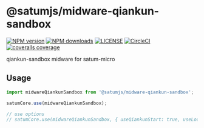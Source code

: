 # @satumjs/midware-qiankun-sandbox

[![NPM version](https://img.shields.io/npm/v/@satumjs/midware-qiankun-sandbox.svg)](https://www.npmjs.com/package/@satumjs/midware-qiankun-sandbox) [![NPM downloads](https://img.shields.io/npm/dt/@satumjs/midware-qiankun-sandbox.svg)](https://www.npmjs.com/package/@satumjs/midware-qiankun-sandbox) [![LICENSE](https://img.shields.io/npm/l/@satumjs/midware-qiankun-sandbox.svg)](https://github.com/satumjs/midware-qiankun-sandbox/blob/master/LICENSE) <!-- [![gitter](https://badges.gitter.im/satumjs/midware-qiankun-sandbox.svg)](https://gitter.im/satumjs/midware-qiankun-sandbox) --> [![CircleCI](https://circleci.com/gh/satumjs/midware-qiankun-sandbox/tree/master.svg?style=svg)](https://circleci.com/gh/satumjs/midware-qiankun-sandbox/tree/master) [![coveralls coverage](https://coveralls.io/repos/github/satumjs/midware-qiankun-sandbox/badge.svg?branch=master)](https://coveralls.io/github/satumjs/midware-qiankun-sandbox?branch=master) <!-- [![Install size](https://badgen.net/packagephobia/install/@satumjs/midware-qiankun-sandbox)](https://packagephobia.now.sh/result?p=@satumjs/midware-qiankun-sandbox) [![brotli](https://badgen.net/bundlephobia/minzip/@satumjs/midware-qiankun-sandbox)](https://bundlephobia.com/result?p=@satumjs/midware-qiankun-sandbox) -->

qiankun-sandbox midware for satum-micro

## Usage

```js
import midwareQiankunSandbox from '@satumjs/midware-qiankun-sandbox';

satumCore.use(midwareQiankunSandbox);

// use options
// satumCore.use(midwareQiankunSandbox, { useQiankunStart: true, useLooseSandbox: true, winVariable(fakeWin, realWin): void });
```
